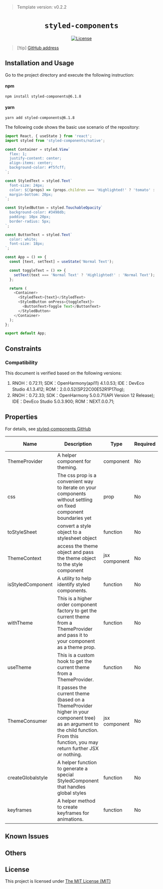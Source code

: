 > Template version: v0.2.2

<p align="center">
  <h1 align="center"> <code>styled-components</code> </h1>
</p>
<p align="center">
    <a href="https://github.com/styled-components/styled-components/blob/main/LICENSE">
        <img src="https://img.shields.io/badge/license-MIT-green.svg" alt="License" />
    </a>
</p>

> [!tip] [GitHub address](https://github.com/styled-components/styled-components)

## Installation and Usage

Go to the project directory and execute the following instruction:

<!-- tabs:start -->

#### **npm**

```bash
npm install styled-components@6.1.8
```

#### **yarn**

```bash
yarn add styled-components@6.1.8
```

<!-- tabs:end -->

The following code shows the basic use scenario of the repository:

```js
import React, { useState } from 'react';
import styled from 'styled-components/native';

const Container = styled.View`
  flex: 1;
  justify-content: center;
  align-items: center;
  background-color: #f5fcff;
`;

const StyledText = styled.Text`
  font-size: 24px;
  color: ${(props) => (props.children === 'Highlighted!' ? 'tomato' : 'black')};
  margin-bottom: 20px;
`;

const StyledButton = styled.TouchableOpacity`
  background-color: #3498db;
  padding: 10px 20px;
  border-radius: 5px;
`;

const ButtonText = styled.Text`
  color: white;
  font-size: 18px;
`;

const App = () => {
  const [text, setText] = useState('Normal Text');

  const toggleText = () => {
    setText(text === 'Normal Text' ? 'Highlighted!' : 'Normal Text');
  };

  return (
    <Container>
      <StyledText>{text}</StyledText>
      <StyledButton onPress={toggleText}>
        <ButtonText>Toggle Text</ButtonText>
      </StyledButton>
    </Container>
  );
};

export default App;
```

## Constraints

### Compatibility

This document is verified based on the following versions:

1. RNOH：0.72.11; SDK：OpenHarmony(api11) 4.1.0.53; IDE：DevEco Studio 4.1.3.412; ROM：2.0.0.52(SP22C00E52R1P17log);
2. RNOH：0.72.33; SDK：OpenHarmony 5.0.0.71(API Version 12 Release); IDE：DevEco Studio 5.0.3.900; ROM：NEXT.0.0.71;

## Properties

For details, see [styled-components GitHub](https://github.com/styled-components/styled-components)

| Name              | Description                                                                                                                                                                                  | Type          | Required | Platform |  HarmonyOS Support |
| ----------------- | ------------------------------------------------------------------------------------------------------------------------------------------------------------------------------------- | ------------- | -------- | -------- | -------- |
| ThemeProvider     | A helper component for theming.                                                                                                                                                       | component     | No       | /        | Yes      |
| css               | The css prop is a convenient way to iterate on your components without settling on fixed component boundaries yet                                                                     | prop          | No       | /        | Yes      |
| toStyleSheet      | convert a style object to a stylesheet object                                                                                                                                         | function      | No       | /        | Yes      |
| ThemeContext      | access the theme object and pass the theme object to the style component                                                                                                              | jsx component | No       | /        | Yes      |
| isStyledComponent | A utility to help identify styled components.                                                                                                                                         | function      | No       | /        | Yes      |
| withTheme         | This is a higher order component factory to get the current theme from a ThemeProvider and pass it to your component as a theme prop.                                                 | function      | No       | /        | Yes      |
| useTheme          | This is a custom hook to get the current theme from a ThemeProvider.                                                                                                                  | function      | No       | /        | Yes      |
| ThemeConsumer     | It passes the current theme (based on a ThemeProvider higher in your component tree) as an argument to the child function. From this function, you may return further JSX or nothing. | jsx component | No       | /        | Yes      |
| createGlobalstyle | A helper function to generate a special StyledComponent that handles global styles                                                                                                    | function      | No       | Web      | No       |
| keyframes         | A helper method to create keyframes for animations.                                                                                                                                   | function      | No       | Web      | No       |

## Known Issues

## Others

## License

This project is licensed under [The MIT License (MIT)](https://github.com/styled-components/styled-components/blob/main/LICENSE)
